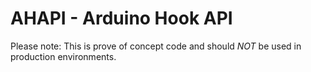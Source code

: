 AHAPI - Arduino Hook API
========================

Please note: This is prove of concept code and should *NOT* be used in production environments.
